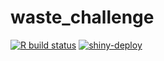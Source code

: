 
<!-- README.md is generated from README.Rmd. Please edit that file -->
# waste\_challenge

<!-- badges: start -->
[![R build status](https://github.com/Moohan/waste_challenge/workflows/R-CMD-check/badge.svg)](https://github.com/Moohan/waste_challenge/actions) [![shiny-deploy](https://github.com/Moohan/waste_challenge/actions/workflows/shiny-deploy.yaml/badge.svg)](https://github.com/Moohan/waste_challenge/actions/workflows/shiny-deploy.yaml) <!-- badges: end -->
